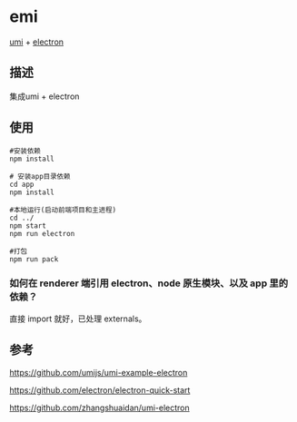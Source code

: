 # emi
[umi](https://github.com/umijs/umi/) + [electron]()

## 描述
  集成umi + electron 
 ## 使用
 ```
 #安装依赖
 npm install 

 # 安装app目录依赖
 cd app
 npm install

 #本地运行(启动前端项目和主进程)
 cd ../
 npm start
 npm run electron

 #打包
 npm run pack
 ```
 
 ### 如何在 renderer 端引用 electron、node 原生模块、以及 app 里的依赖？

 直接 import 就好，已处理 externals。

 ## 参考
 https://github.com/umijs/umi-example-electron

 https://github.com/electron/electron-quick-start

 https://github.com/zhangshuaidan/umi-electron
